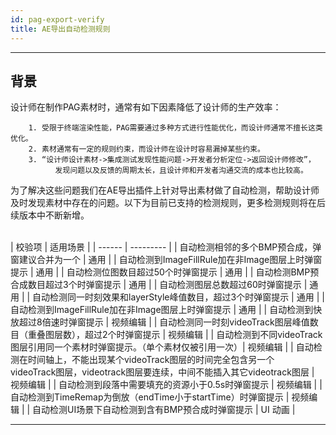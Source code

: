 ```yaml
---
id: pag-export-verify
title: AE导出自动检测规则
---
```

---
## 背景
设计师在制作PAG素材时，通常有如下因素降低了设计师的生产效率：

        1. 受限于终端渲染性能，PAG需要通过多种方式进行性能优化，而设计师通常不擅长这类优化。
        2. 素材通常有一定的规则约束，而设计师在设计时容易漏掉某些约束。
        3. “设计师设计素材->集成测试发现性能问题->开发者分析定位->返回设计师修改”，
              发现问题以及反馈的周期太长，且设计师和开发者沟通交流的成本也比较高。

为了解决这些问题我们在AE导出插件上针对导出素材做了自动检测，帮助设计师及时发现素材中存在的问题。以下为目前已支持的检测规则，更多检测规则将在后续版本中不断新增。

</br>
| 校验项 | 适用场景 |
| ------ | --------- |
| 自动检测相邻的多个BMP预合成，弹窗建议合并为一个 | 通用 |
| 自动检测到ImageFillRule加在非Image图层上时弹窗提示 | 通用 |
| 自动检测位图数目超过50个时弹窗提示 | 通用 |
| 自动检测BMP预合成数目超过3个时弹窗提示 | 通用 |
| 自动检测图层总数超过60时弹窗提示 | 通用 |
| 自动检测同一时刻效果和layerStyle峰值数目，超过3个时弹窗提示 | 通用 |
| 自动检测到ImageFillRule加在非Image图层上时弹窗提示 | 通用 |
| 自动检测到快放超过8倍速时弹窗提示 | 视频编辑 |
| 自动检测同一时刻videoTrack图层峰值数目（重叠图层数），超过2个时弹窗提示 | 视频编辑 |
| 自动检测到不同videoTrack图层引用同一个素材时弹窗提示。（单个素材仅被引用一次）| 视频编辑 |
| 自动检测在时间轴上，不能出现某个videoTrack图层的时间完全包含另一个<br/>videoTrack图层，videotrack图层要连续，中间不能插入其它videotrack图层 | 视频编辑 |
| 自动检测到段落中需要填充的资源小于0.5s时弹窗提示 | 视频编辑 |
| 自动检测到TimeRemap为倒放（endTime小于startTime）时弹窗提示 | 视频编辑 |
| 自动检测UI场景下自动检测到含有BMP预合成时弹窗提示 | UI 动画 |

---
